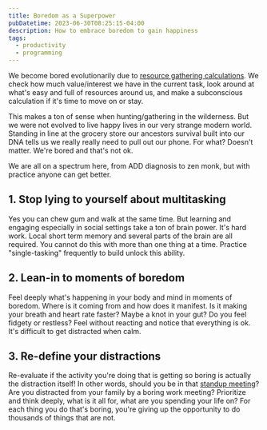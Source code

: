 ```yaml
---
title: Boredom as a Superpower
pubDatetime: 2023-06-30T08:25:15-04:00
description: How to embrace boredom to gain happiness
tags:
  - productivity
  - programming
---
```


We become bored evolutionarily due to
[resource gathering calculations](boredom-and-resource-gathering). We check how much value/interest
we have in the current task, look around at what's easy and full of resources around us, and make a
subconscious calculation if it's time to move on or stay.

This makes a ton of sense when hunting/gathering in the wilderness. But we were not evolved to live
happy lives in our very strange modern world. Standing in line at the grocery store our ancestors
survival built into our DNA tells us we really really need to pull out our phone. For what? Doesn't
matter. We're bored and that's not ok.

We are all on a spectrum here, from ADD diagnosis to zen monk, but with practice anyone can get
better.

## 1. Stop lying to yourself about multitasking

Yes you can chew gum and walk at the same time. But learning and engaging especially in social
settings take a ton of brain power. It's hard work. Local short term memory and several parts of the
brain are all required. You cannot do this with more than one thing at a time. Practice
"single-tasking" frequently to build unlock this ability.

## 2. Lean-in to moments of boredom

Feel deeply what's happening in your body and mind in moments of boredom. Where is it coming from
and how does it manifest. Is it making your breath and heart rate faster? Maybe a knot in your gut?
Do you feel fidgety or restless? Feel without reacting and notice that everything is ok. It's
difficult to get distracted when calm.

## 3. Re-define your distractions

Re-evaluate if the activity you're doing that is getting so boring is actually the distraction
itself! In other words, should you be in that [standup meeting](standups-will-never-be-good)? Are
you distracted from your family by a boring work meeting? Prioritize and think deeply, what is it
all for, what are you spending your life on? For each thing you do that's boring, you're giving up
the opportunity to do thousands of things that are not.
